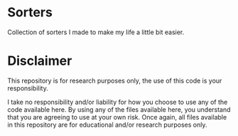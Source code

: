 # Sorters
Collection of sorters I made to make my life a little bit easier.

# Disclaimer
This repository is for research purposes only, the use of this code is your responsibility.

I take no responsibility and/or liability for how you choose to use any of the code available here. By using any of the files available here, you understand that you are agreeing to use at your own risk. Once again, all files available in this repository are for educational and/or research purposes only.
